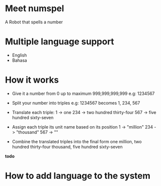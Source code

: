 # Meet numspel
A Robot that spells a number

# Multiple language support
- English
- Bahasa

# How it works
- Give it a number from 0 up to maximum 999,999,999,999
  e.g: 1234567
  
- Split your number into triples
  e.g: 1234567 becomes 1, 234, 567
  
- Translate each triple:
  1   -> one
  234 -> two hundred thirty-four
  567 -> five hundred sixty-seven
  
- Assign each triple its unit name based on its position
  1   -> "million"
  234 -> "thousand"
  567 -> ""
  
- Combine the translated triples into the final form
  one million, two hundred thirty-four thousand, five hundred sixty-seven

__todo__
# How to add language to the system
